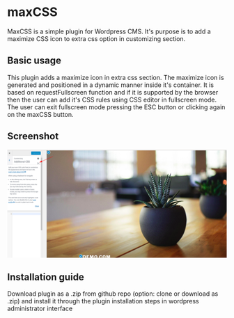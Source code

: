 # maxCSS

MaxCSS is a simple plugin for Wordpress CMS. It's purpose is to add a maximize CSS icon to extra css option in customizing section.

## Basic usage

This plugin adds a maximize icon in extra css section. The maximize icon is generated and positioned in a dynamic manner inside it's container. It is based on requestFullscreen function and if it is supported by the browser then the user can add it's CSS rules using CSS editor in fullscreen mode. The user can exit fullscreen mode pressing the ESC button or clicking again on the maxCSS button.

## Screenshot

![alt text](https://github.com/myapos/maxCSS/blob/master/maxCSS.png)

## Installation guide

Download plugin as a .zip from github repo (option: clone or download as .zip) and install it through the plugin installation steps in wordpress administrator interface
